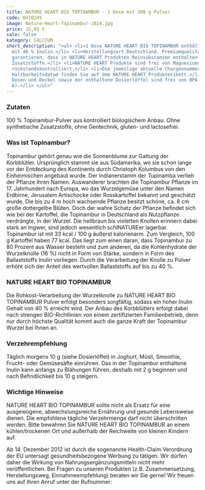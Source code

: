 ```yaml
---
title: NATURE HEART BIO TOPINAMBUR - 1 Dose mit 300 g Pulver
code: NV10245
image: Nature-Heart-Topinambur-1024.jpg
price: 15,93 €
sale: false
kategory: CALCIUM
short_description: "<ul> <li>1 Dose NATURE HEART BIO TOPINAMBUR enthält 300 g Topinambur-Pulver
  mit 40 % Inulin.</li> <li>Herstellungsort Deutschland. Premiumqualität!</li> <li>Wir
  garantieren, dass in NATURE HEART Produkten Reinsubstanzen enthalten sind ohne künstliche
  Zusatzstoffe.</li> <li>NATURE HEART Produkte sind frei von Magnesiumstearat und
  rückstandskontrolliert.</li> <li>Die jeweilige aktuelle Chargennummer sowie das
  Haltbarkeitsdatum finden Sie auf dem NATURE HEART Produktetikett.</li> <li>Unsere
  Dosen und Deckel sowie der enthaltene Dosierlöffel sind frei von BPA (Bisphenol
  A).</li> </ul>"
---
```


<h3>Zutaten</h3>
<p>
  100 % Topinambur-Pulver aus kontrolliert biologischem Anbau. Ohne synthetische Zusatzstoffe, ohne Gentechnik, gluten- und lactosefrei.
</p>

<h3>Was ist Topinambur?</h3>
<p>
  Topinambur gehört genau wie die Sonnenblume zur Gattung der Korbblütler. Ursprünglich stammt sie aus Südamerika, wo sie schon lange vor der Entdeckung des Kontinents durch Christoph Kolumbus von den Einheimischen angebaut wurde. Der Indianerstamm der Tupinamba verlieh der Pflanze ihren Namen. Auswanderer brachten die Topinambur Pflanze im 17. Jahrhundert nach Europa, wo das Wurzelgemüse unter den Namen Erdbirne, Jerusalem Artischocke oder Rosskartoffel bekannt und geschätzt wurde.
  Die bis zu 4 m hoch wachsende Pflanze besitzt schöne, ca. 8 cm große dottergelbe Blüten. Doch der wahre Schatz der Pflanze befindet sich wie bei der Kartoffel, die Topinambur in Deutschland als Nutzpflanze verdrängte, in der Wurzel. Die hellbraun bis violetten Knollen erinnern dabei stark an Ingwer, sind jedoch wesentlich schlNATUREer lagerbar.
  Topinambur ist mit 33 kcal / 100 g äußerst kalorienarm. Zum Vergleich, 100 g Kartoffel haben 77 kcal. Das liegt zum einen daran, dass Topinambur zu 80 Prozent aus Wasser besteht und zum anderen, da die Kohlenhydrate der Wurzelknolle (16 %) nicht in Form von Stärke, sondern in Form des Ballaststoffs Inulin vorliegen. Durch die Verarbeitung der Knolle zu Pulver erhöht sich der Anteil des wertvollen Ballaststoffs auf bis zu 40 %.
</p>

<h3>NATURE HEART BIO TOPINAMBUR</h3>
<p>
  Die Rohkost-Verarbeitung der Wurzelknolle zu NATURE HEART BIO TOPINAMBUR Pulver erfolgt besonders sorgfältig, sodass ein hoher Inulin Gehalt von 40 % erreicht wird. Der Anbau des Korbblütlers erfolgt dabei nach strengen BIO-Richtlinien von einem zertifizierten Familienbetrieb, denn nur durch höchste Qualität kommt auch die ganze Kraft der Topinambur Wurzel bei Ihnen an.
</p>

<h3>Verzehrempfehlung</h3>
<p>
  Täglich morgens 10 g (siehe Dosierlöffel) in Joghurt, Müsli, Smoothie, Frucht- oder Gemüsesäfte einrühren. Das in der Topinambur enthaltene Inulin kann anfangs zu Blähungen führen, deshalb mit 2 g beginnen und nach Befindlichkeit bis 10 g steigern.
</p>

<h3>Wichtige Hinweise</h3>
<p>
  NATURE HEART BIO TOPINAMBUR sollte nicht als Ersatz für eine ausgewogene, abwechslungsreiche Ernährung und gesunde Lebensweise dienen. Die empfohlene tägliche Verzehrmenge darf nicht überschritten werden. Bitte bewahren Sie NATURE HEART BIO TOPINAMBUR an einem kühlen/trockenen Ort und außerhalb der Reichweite von kleinen Kindern auf.
</p>
<p>
  Ab 14. Dezember 2012 ist durch die sogenannte Health-Claim Verordnung der EU untersagt gesundheitsbezogene Werbung zu tätigen. Wir dürfen daher die Wirkung von Nahrungsergänzungsmitteln nicht mehr veröffentlichen. Bei Fragen zu unseren Produkten (z.B. Zusammensetzung, Herstellungsweg, Einnahmeempfehlung) beraten wir Sie gerne! Wir freuen uns auf Ihren Anruf unter der Rufnummer:
</p>
